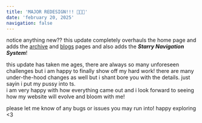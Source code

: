 ```yaml
---
title: 'MAJOR REDESIGN!!! 🤯🤯🤯'
date: 'february 20, 2025'
navigation: false
---
```


notice anything new?? this update completely overhauls the home page and adds the [archive](/archive) and [blogs](/blogs) pages 
and also adds the **_Starry Navigation System_**!

this update has taken me ages, there are always so many unforeseen challenges but i am happy to finally show off my hard work! there are many under-the-hood changes as well but i shant bore you with the details. just sayin i put my pussy into ts.<br>
i am very happy with how everything came out and i look forward to seeing how my website will evolve and bloom with me!

please let me know of any bugs or issues you may run into! happy exploring <3
